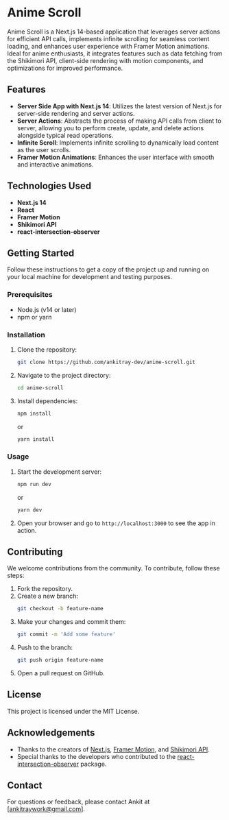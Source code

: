 # Anime Scroll

Anime Scroll is a Next.js 14-based application that leverages server actions for efficient API calls, implements infinite scrolling for seamless content loading, and enhances user experience with Framer Motion animations. Ideal for anime enthusiasts, it integrates features such as data fetching from the Shikimori API, client-side rendering with motion components, and optimizations for improved performance.

## Features

- **Server Side App with Next.js 14**: Utilizes the latest version of Next.js for server-side rendering and server actions.
- **Server Actions**: Abstracts the process of making API calls from client to server, allowing you to perform create, update, and delete actions alongside typical read operations.
- **Infinite Scroll**: Implements infinite scrolling to dynamically load content as the user scrolls.
- **Framer Motion Animations**: Enhances the user interface with smooth and interactive animations.

## Technologies Used

- **Next.js 14**
- **React**
- **Framer Motion**
- **Shikimori API**
- **react-intersection-observer**

## Getting Started

Follow these instructions to get a copy of the project up and running on your local machine for development and testing purposes.

### Prerequisites

- Node.js (v14 or later)
- npm or yarn

### Installation

1. Clone the repository:
    ```bash
    git clone https://github.com/ankitray-dev/anime-scroll.git
    ```
2. Navigate to the project directory:
    ```bash
    cd anime-scroll
    ```
3. Install dependencies:
    ```bash
    npm install
    ```
    or
    ```bash
    yarn install
    ```

### Usage

1. Start the development server:
    ```bash
    npm run dev
    ```
    or
    ```bash
    yarn dev
    ```
2. Open your browser and go to `http://localhost:3000` to see the app in action.

## Contributing

We welcome contributions from the community. To contribute, follow these steps:

1. Fork the repository.
2. Create a new branch:
    ```bash
    git checkout -b feature-name
    ```
3. Make your changes and commit them:
    ```bash
    git commit -m 'Add some feature'
    ```
4. Push to the branch:
    ```bash
    git push origin feature-name
    ```
5. Open a pull request on GitHub.

## License

This project is licensed under the MIT License.

## Acknowledgements

- Thanks to the creators of [Next.js](https://nextjs.org/), [Framer Motion](https://www.framer.com/motion/), and [Shikimori API](https://shikimori.one/).
- Special thanks to the developers who contributed to the [react-intersection-observer](https://www.npmjs.com/package/react-intersection-observer) package.

## Contact

For questions or feedback, please contact Ankit at [ankitraywork@gmail.com].
